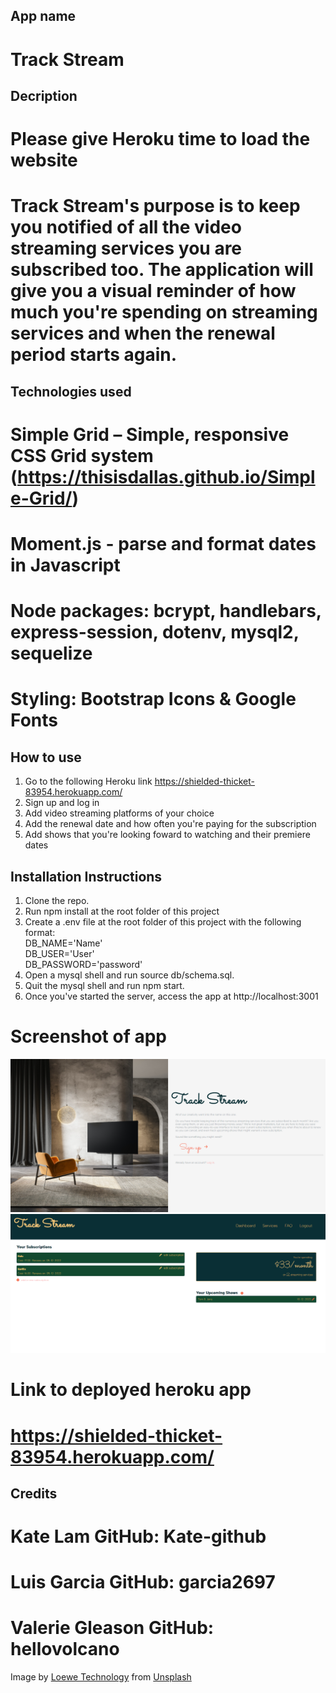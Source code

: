 ## App name
# Track Stream

## Decription
# Please give Heroku time to load the website
# Track Stream's purpose is to keep you notified of all the video streaming services you are subscribed too. The application will give you a visual reminder of how much you're spending on streaming services and when the renewal period starts again. 


## Technologies used
# Simple Grid – Simple, responsive CSS Grid system (https://thisisdallas.github.io/Simple-Grid/)
# Moment.js - parse and format dates in Javascript
# Node packages: bcrypt, handlebars, express-session, dotenv, mysql2, sequelize
# Styling: Bootstrap Icons & Google Fonts

## How to use
1. Go to the following Heroku link https://shielded-thicket-83954.herokuapp.com/
2. Sign up and log in
3. Add video streaming platforms of your choice
4. Add the renewal date and how often you're paying for the subscription
5. Add shows that you're looking foward to watching and their premiere dates


## Installation Instructions
1. Clone the repo.
2. Run npm install at the root folder of this project
3. Create a .env file at the root folder of this project with the following format:   
    DB_NAME='Name'  
    DB_USER='User'  
    DB_PASSWORD='password'  
4. Open a mysql shell and run source db/schema.sql.
5. Quit the mysql shell and run npm start.
6. Once you've started the server, access the app at http://localhost:3001


# Screenshot of app
![Image of app](Track-Stream.PNG)
![Image of app](Track-Stream-2.PNG)

# Link to deployed heroku app
# https://shielded-thicket-83954.herokuapp.com/

## Credits
# Kate Lam GitHub: Kate-github
# Luis Garcia GitHub: garcia2697
# Valerie Gleason GitHub: hellovolcano

Image by [Loewe Technology](https://unsplash.com/photos/BRfpQ4sTcq8?utm_source=unsplash&utm_medium=referral&utm_content=creditShareLink) from [Unsplash](https://unsplash.com/s/photos/television?utm_source=unsplash&utm_medium=referral&utm_content=creditCopyText)
